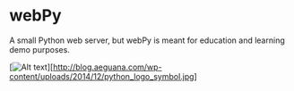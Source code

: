 # webPy
A small Python web server, but webPy is meant for education and learning demo purposes.

[![Alt text](/path/to/img.jpg?raw=true)][http://blog.aeguana.com/wp-content/uploads/2014/12/python_logo_symbol.jpg]
